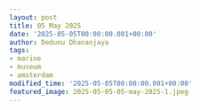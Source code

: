 ```yaml
---
layout: post
title: 05 May 2025
date: '2025-05-05T00:00:00.001+00:00'
author: Dedunu Dhananjaya
tags:
- marine
- museum
- amsterdam 
modified_time: '2025-05-05T00:00:00.001+00:00'
featured_image: 2025-05-05-05-may-2025-1.jpeg
---
```


